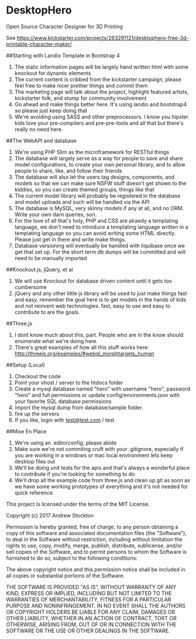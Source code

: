 # DesktopHero
Open Source Character Designer for 3D Printing

See https://www.kickstarter.com/projects/263291121/desktophero-free-3d-printable-character-maker/

##Starting with Landio Template in Bootstrap 4
1.  The static information pages will be largely hand written html with some knockout for dynamic elements
2.  The current content is cribbed from the kickstarter campaign, please feel free to make nicer prettier things and commit them
3.  The marketing page will talk about the project, highlight featured artists, kickstarter folk, and stump for community involvement
4.  Go ahead and make things better here.  It's using landio and bootstrap4 so please just keep doing that
5.  We're avoiding using SASS and other preprocessors.  I know you hipster kids love your pre-compilers and pre-pre-tools and all that but there's really no need here.

##The WebAPI and database
1.  We're using PHP Slim as the microframework for RESTful things
2.  The database will largely serve as a way for people to save and share model configurations, to create your own personal library, and to allow people to share, like, and follow their friends
3.  The database will also let the users tag designs, components, and models so that we can make sure NSFW stuff doesn't get shown to the kiddies, so you can create themed groups, things like that
4.  The current model library will probably be registered in the database and model uploads and such will be handled via the API
5.  The database is MySQL, very skinny models if any at all, and no ORM.  Write your own darn queries, son.
6.  For the love of all that's holy, PHP and CSS are alraedy a templating language, we don't need to introduce a templating language written in a templating language so you can avoid writing some HTML directly.  Please just get in there and write make things.
7.  Database versioning will eventually be handled with liquibase once we get that set up.  For the short term db dumps will be committed and will need to be manually imported

##Knockout.js, jQuery, et al
1.  We will use Knockout for database driven content until it gets too cumbersome
2.  jQuery and any other little js library will be used to just make things fast and easy.  remember the goal here is to get models in the hands of kids and not reinvent web technologies.  fast, easy to use and easy to contribute to are the goals.

##Three.js
1.  I dont know much about this, part.  People who are in the know should enumerate what we're doing here.
2.  There's great examples of how all this stuff works here:  http://threejs.org/examples/#webgl_morphtargets_human

##Setup (Local)
1. Checkout the code
2. Point your vhost / server to the htdocs folder
3. Create a mysql database named "hero" with username "hero", password "hero" and full permissions or update config/environments.json with your favorite SQL database permissions
4. import the mysql dump from database/sample folder.  
5. fire up the servers 
6. If you like, login with test@test.com  / test

##Mise En Place
1.  We're using an .editorconfig, please abide
2.  Make sure we're not commiting cruft with your .gitignore, especially if you are working in a windows or mac local environment lets keep desktop files out
3.  We'll be doing unit tests for the apis and that's always a wonderful place to contribute if you're looking for something to do
4.  We'll drop all the example code from three.js and clean up git as soon as we have some working prototypes of everything and it's not needed for quick reference

This project is licensed under the terms of the MIT License.

Copyright (c) 2017 Andrew Stockton

Permission is hereby granted, free of charge, to any person obtaining a copy
of this software and associated documentation files (the "Software"), to deal
in the Software without restriction, including without limitation the rights
to use, copy, modify, merge, publish, distribute, sublicense, and/or sell
copies of the Software, and to permit persons to whom the Software is
furnished to do so, subject to the following conditions:

The above copyright notice and this permission notice shall be included in all
copies or substantial portions of the Software.

THE SOFTWARE IS PROVIDED "AS IS", WITHOUT WARRANTY OF ANY KIND, EXPRESS OR
IMPLIED, INCLUDING BUT NOT LIMITED TO THE WARRANTIES OF MERCHANTABILITY,
FITNESS FOR A PARTICULAR PURPOSE AND NONINFRINGEMENT. IN NO EVENT SHALL THE
AUTHORS OR COPYRIGHT HOLDERS BE LIABLE FOR ANY CLAIM, DAMAGES OR OTHER
LIABILITY, WHETHER IN AN ACTION OF CONTRACT, TORT OR OTHERWISE, ARISING FROM,
OUT OF OR IN CONNECTION WITH THE SOFTWARE OR THE USE OR OTHER DEALINGS IN THE
SOFTWARE.
